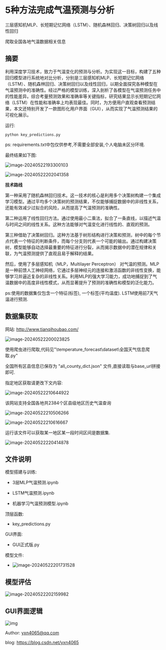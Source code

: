 # 5种方法完成气温预测与分析

三层感知机MLP、长短期记忆网络（LSTM）、随机森林回归、决策树回归以及线性回归

爬取全国各地气温数据相关信息

## 摘要

利用深度学习技术，致力于气温变化的预测与分析。为实现这一目标，构建了五种回归模型进行系统地对比分析，分别是三层感知机MLP、长短期记忆网络（LSTM）、随机森林回归、决策树回归以及线性回归，以期全面探究各种模型在气温预测中的准确性。经过严格的模型训练，深入剖析了各模型在气温预测任务中的性能差异。综合考量预测效果和准确率等关键指标，研究结果显示长短期记忆网络（LSTM）在性能和准确率上均表现最佳。同时，为方便用户直观查看预测结果，本文还特别开发了一款图形化用户界面（GUI），从而实现了气温预测结果的可视化展示。

运行:

```
python key_predictions.py
```

ps: requirements.txt中包仅供参考,不需要全部安装,个人电脑未区分环境.

最终结果如下图:

![image-20240522193300103](C:\Users\yxn\AppData\Roaming\Typora\typora-user-images\image-20240522193300103.png)

![image-20240522202041358](C:\Users\yxn\AppData\Roaming\Typora\typora-user-images\image-20240522202041358.png)

**技术路线**

第一种采用了随机森林回归技术。这一技术的核心是利用多个决策树构建一个集成学习模型。通过平均多个决策树的预测结果，不仅能够捕捉数据中的非线性关系，还能有效减少过拟合的风险，从而提高了气温预测的准确性。

第二种运用了线性回归方法。通过使用最小二乘法，拟合了一条直线，以描述气温与时间之间的线性关系。这种方法能够对气温变化进行线性的、直观的预测。

第三种借助了决策树回归。这种方法基于树形结构进行决策和预测，树中的每个节点代表一个特征的判断条件，而每个分支则代表一个可能的输出。通过构建决策树，模型能够自动选择最重要的特征进行分裂，从而揭示数据中的潜在规律和关联，为气温预测提供了直观且易于解释的结果。

然后，使用了多层感知机（MLP，Multilayer Perceptron） 对气温的预测。MLP是一种前馈人工神经网络，它通过多层神经元的连接和激活函数的非线性变换，能够学习并逼近复杂的非线性关系。利用MLP的强大学习能力，成功地捕捉到了气温数据中的高度非线性模式，从而显著提升了预测的准确性和模型的泛化能力。

ps:使用的数据集仅包含一个特征(标签), 一个标签(平均温度). LSTM使用前7天气温进行预测.

## 数据集获取

网站: http://www.tianqihoubao.com/

![image-20240522200023825](C:\Users\yxn\AppData\Roaming\Typora\typora-user-images\image-20240522200023825.png)

使用爬虫进行爬取,代码见"\temperature_forecast\dataset\全国天气信息爬取.py"

全国所有区县信息已保存为 "all_county_dict.json" 文件,直接读取与base_url拼接即可.

指定地区获取请更改下文内容:

![image-20240522210644922](C:\Users\yxn\AppData\Roaming\Typora\typora-user-images\image-20240522210644922.png)

该网站支持全国各地共2384个区县级地区历史气温查询

![image-20240522210506266](C:\Users\yxn\AppData\Roaming\Typora\typora-user-images\image-20240522210506266.png)

![image-20240522210616667](C:\Users\yxn\AppData\Roaming\Typora\typora-user-images\image-20240522210616667.png)

运行该文件可以获取某一地区某一段时间区间是数据集.

![image-20240522220414878](C:\Users\yxn\AppData\Roaming\Typora\typora-user-images\image-20240522220414878.png)

## 文件说明

模型搭建与训练:

+ 3层MLP气温预测.ipynb

+ LSTM气温预测.ipynb

+ 机器学习气温预测模型.ipynb

顶层函数:

+ key_predictions.py

GUI界面:

+ GUI正式版.py

模型文件:

+ ![image-20240522201731528](C:\Users\yxn\AppData\Roaming\Typora\typora-user-images\image-20240522201731528.png)



## 模型评估

![image-20240522202159982](C:\Users\yxn\AppData\Roaming\Typora\typora-user-images\image-20240522202159982.png)

## GUI界面逻辑

![img](http://www.kdocs.cn/api/v3/office/copy/Zm8ySUdpV3UrUUZJd2FzSUNINURJWUpwV0xtN2NNK2ZkQ2lyc21QVXE5cGFMUWlKNHU0MmUzNDJYRnkwcVlUUkFLaWpwOWJoR3cyM1VSU2tESXZXbElteGJXVnByUUdtVXBNM0UzVjVzYjcrMFZlZy9ld0c1aEVCek9UT0ZQS0U5K3dmWllIaytRYnpRdXlyNlRrMGhzZUQyOXlZcC9ZLy9jamFMaXJxMytGUHZ0djNzdkZrbDVFNHFhaGFlWE5kTWF2SXhtS09ua0NMTHlrYkJjK1VJZjkwWXE4OGt3RmViWjBVMmM4SnJKYXNQVXhBYjlaYnJ6UzNxWE5pcm81Z2JXcEErWGJRRkJ3PQ==/attach/object/d1b02caf6e108dd25963b368615509afaa4a4416?)



Author: yxn4065@qq.com

blog: https://blog.csdn.net/yxn4065